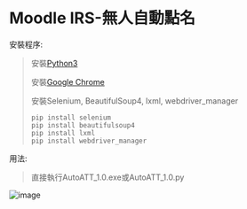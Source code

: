 # Moodle IRS-無人自動點名

安裝程序:
>安裝[Python3](https://www.python.org/downloads/)
>
>安裝[Google Chrome](https://www.google.com/intl/zh-TW/chrome/)
>
>安裝Selenium, BeautifulSoup4, lxml, webdriver_manager
>
>```
>pip install selenium
>pip install beautifulsoup4
>pip install lxml
>pip install webdriver_manager
>```


用法:
>直接執行AutoATT_1.0.exe或AutoATT_1.0.py

![image](https://github.com/ykchen03/Python-AutoAttend/assets/112570539/d1e3edcb-1845-495b-916d-5ad492b23da2)
